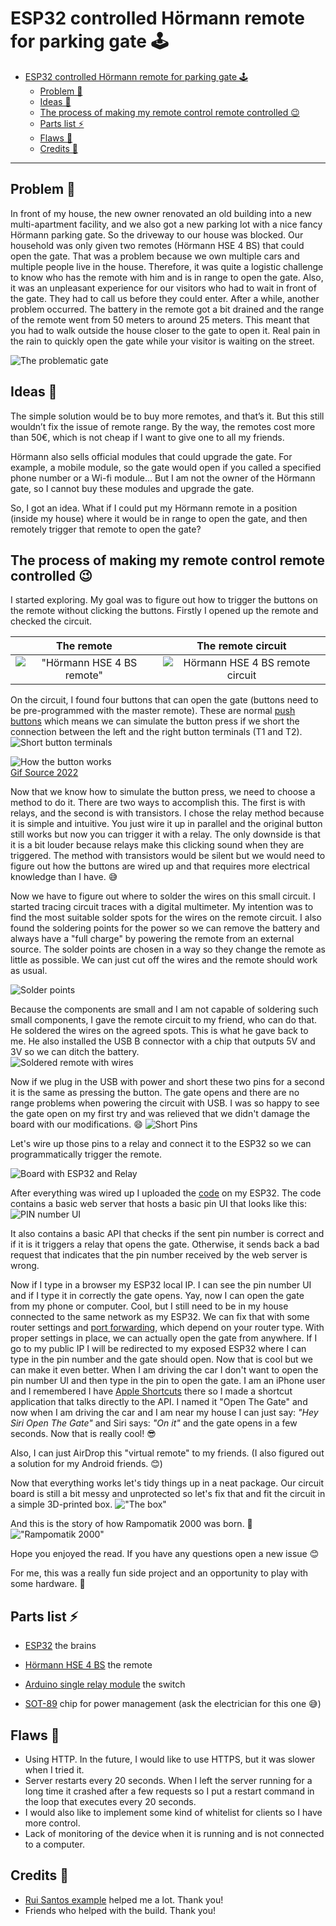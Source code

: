 # ESP32 controlled Hörmann remote for parking gate 🕹️

- [ESP32 controlled Hörmann remote for parking gate 🕹️](#esp32-controlled-hörmann-remote-for-parking-gate-️)
  - [Problem 🚧](#problem-)
  - [Ideas 💭](#ideas-)
  - [The process of making my remote control remote controlled 😉](#the-process-of-making-my-remote-control-remote-controlled-)
  - [Parts list ⚡](#parts-list-)
  - [Flaws 😬](#flaws-)
  - [Credits 🙏](#credits-)

---

## Problem 🚧

In front of my house, the new owner renovated an old building into a new multi-apartment facility, and we also got a new parking lot with a nice fancy Hörmann parking gate. So the driveway to our house was blocked. Our household was only given two remotes (Hörmann HSE 4 BS) that could open the gate. That was a problem because we own multiple cars and multiple people live in the house. Therefore, it was quite a logistic challenge to know who has the remote with him and is in range to open the gate. Also, it was an unpleasant experience for our visitors who had to wait in front of the gate. They had to call us before they could enter. After a while, another problem occurred. The battery in the remote got a bit drained and the range of the remote went from 50 meters to around 25 meters. This meant that you had to walk outside the house closer to the gate to open it. Real pain in the rain to quickly open the gate while your visitor is waiting on the street.    

![The problematic gate](./photos/theProblem.png "The problematic gate")

## Ideas 💭
The simple solution would be to buy more remotes, and that’s it. But this still wouldn’t fix the issue of remote range. By the way, the remotes cost more than 50€, which is not cheap if I want to give one to all my friends.

Hörmann also sells official modules that could upgrade the gate. For example, a mobile module, so the gate would open if you called a specified phone number or a Wi-fi module… But I am not the owner of the Hörmann gate, so I cannot buy these modules and upgrade the gate. 

So, I got an idea. What if I could put my Hörmann remote in a position (inside my house) where it would be in range to open the gate, and then remotely trigger that remote to open the gate?

## The process of making my remote control remote controlled 😉
I started exploring. My goal was to figure out how to trigger the buttons on the remote without clicking the buttons. Firstly I opened up the remote and checked the circuit.  


The remote            |  The remote circuit
:-------------------------:|:-------------------------:
!["Hörmann HSE 4 BS remote"](./photos/TheRemote.png "Hörmann HSE 4 BS remote")  |  ![Hörmann HSE 4 BS remote circuit](./photos/OpenRemote.png "Hörmann HSE 4 BS remote circuit")

On the circuit, I found four buttons that can open the gate (buttons need to be pre-programmed with the master remote). These are normal [push buttons](https://components101.com/switches/push-button) which means we can simulate the button press if we short the connection between the left and the right button terminals (T1 and T2).  
![Short button terminals](./photos/TerminalsButton.png "Short button terminals")

![How the button works](./photos/Push-button-Pinout.gif "How the button works")  
[Gif Source 2022](https://components101.com/switches/push-button)

Now that we know how to simulate the button press, we need to choose a method to do it. There are two ways to accomplish this. The first is with relays, and the second is with transistors. I chose the relay method because it is simple and intuitive. You just wire it up in parallel and the original button still works but now you can trigger it with a relay. The only downside is that it is a bit louder because relays make this clicking sound when they are triggered. The method with transistors would be silent but we would need to figure out how the buttons are wired up and that requires more electrical knowledge than I have. 😅

Now we have to figure out where to solder the wires on this small circuit. I started tracing circuit traces with a digital multimeter. My intention was to find the most suitable solder spots for the wires on the remote circuit. I also found the soldering points for the power so we can remove the battery and always have a "full charge" by powering the remote from an external source. The solder points are chosen in a way so they change the remote as little as possible. We can just cut off the wires and the remote should work as usual.

![Solder points](./photos/Solder%20points.png "Solder points")

Because the components are small and I am not capable of soldering such small components, I gave the remote circuit to my friend, who can do that. He soldered the wires on the agreed spots. This is what he gave back to me. He also installed the USB B connector with a chip that outputs 5V and 3V so we can ditch the battery.    
![Soldered remote with wires](./photos/solderedRemote.png "Soldered remote with wires")  

Now if we plug in the USB with power and short these two pins for a second it is the same as pressing the button. The gate opens and there are no range problems when powering the circuit with USB. I was so happy to see the gate open on my first try and was relieved that we didn't damage the board with our modifications. 😄
![Short Pins](./photos/shortPins.png "Short pins")

Let's wire up those pins to a relay and connect it to the ESP32 so we can programmatically trigger the remote.  

![Board with ESP32 and Relay](./photos/board.png "Board with ESP32 and Relay")

After everything was wired up I uploaded the [code](./source-code/source-code.ino) on my ESP32. The code contains a basic web server that hosts a basic pin UI that looks like this:  
![PIN number UI](./photos/pinUI.png "PIN number UI")

It also contains a basic API that checks if the sent pin number is correct and if it is it triggers a relay that opens the gate. Otherwise, it sends back a bad request that indicates that the pin number received by the web server is wrong.

Now if I type in a browser my ESP32 local IP. I can see the pin number UI and if I type it in correctly the gate opens. Yay, now I can open the gate from my phone or computer. Cool, but I still need to be in my house connected to the same network as my ESP32. We can fix that with some router settings and [port forwarding](https://en.wikipedia.org/wiki/Port_forwarding), which depend on your router type. With proper settings in place, we can actually open the gate from anywhere. If I go to my public IP I will be redirected to my exposed ESP32 where I can type in the pin number and the gate should open. Now that is cool but we can make it even better. When I am driving the car I don't want to open the pin number UI and then type in the pin to open the gate. I am an iPhone user and I remembered I have [Apple Shortcuts](https://support.apple.com/en-gb/guide/shortcuts/welcome/ios#:~:text=A%20shortcut%20is%20a%20quick,launches%20your%20surf%20music%20playlist.) there so I made a shortcut application that talks directly to the API. I named it "Open The Gate" and now when I am driving the car and I am near my house I can just say: _"Hey Siri Open The Gate"_ and Siri says: _"On it"_ and the gate opens in a few seconds. Now that is really cool! 😎 

Also, I can just AirDrop this "virtual remote" to my friends. (I also figured out a solution for my Android friends. 😊) 

Now that everything works let's tidy things up in a neat package. Our circuit board is still a bit messy and unprotected so let's fix that and fit the circuit in a simple 3D-printed box. 
!["The box"](./photos/TheBox.png "The box")

And this is the story of how Rampomatik 2000 was born. 🙌
!["Rampomatik 2000"](photos/ClosedBox.png "Rampomatik 2000")

Hope you enjoyed the read. If you have any questions open a new issue 😊

For me, this was a really fun side project and an opportunity to play with some hardware. 🤗


## Parts list ⚡
- [ESP32](https://www.aliexpress.com/item/1005004268911484.html?spm=a2g0o.productlist.main.1.1b977404EQ2jv7&algo_pvid=3759b9b0-4379-484d-bfa9-1242cc5cb513&aem_p4p_detail=20221130125231862443391584420007711908&algo_exp_id=3759b9b0-4379-484d-bfa9-1242cc5cb513-0&pdp_ext_f=%7B%22sku_id%22%3A%2212000028838235689%22%7D&pdp_npi=2%40dis%21EUR%214.52%213.62%21%21%21%21%21%40214527c616698415515983978d07c7%2112000028838235689%21sea&curPageLogUid=K8rEilLw1p1Z&ad_pvid=20221130125231862443391584420007711908_1&ad_pvid=20221130125231862443391584420007711908_1) the brains
- [Hörmann HSE 4 BS](https://www.amazon.de/-/en/H%C3%B6rmann-4511736-Handheld-Transmitter-Black/dp/B01LO54TGU/ref=sr_1_2?crid=ZWYD71GC78CW&keywords=h%C3%B6rmann%2Bhse4%2Bbs&qid=1669841712&sprefix=h%C3%B6rmann%2Bhse4%2Bbs%2Caps%2C92&sr=8-2&th=1) the remote

- [Arduino single relay module](https://www.aliexpress.com/item/1005003249627194.html?spm=a2g0o.productlist.main.1.60c01e63XtUXVc&algo_pvid=78303782-9d88-4d77-9b7e-9254e28c9427&aem_p4p_detail=2022113012561910525297922839560007483356&algo_exp_id=78303782-9d88-4d77-9b7e-9254e28c9427-0&pdp_ext_f=%7B%22sku_id%22%3A%2212000024853952479%22%7D&pdp_npi=2%40dis%21EUR%212.02%211.92%21%21%21%21%21%402100bc5c16698417794615758d0752%2112000024853952479%21sea&curPageLogUid=yrCRG5sLg8Ub&ad_pvid=2022113012561910525297922839560007483356_1&ad_pvid=2022113012561910525297922839560007483356_1) the switch
- [SOT-89]() chip for power management (ask the electrician for this one 😅)

## Flaws 😬
- Using HTTP. In the future, I would like to use HTTPS, but it was slower when I tried it.
- Server restarts every 20 seconds. When I left the server running for a long time it crashed after a few requests so I put a restart command in the loop that executes every 20 seconds.
- I would also like to implement some kind of whitelist for clients so I have more control.
- Lack of monitoring of the device when it is running and is not connected to a computer.

## Credits 🙏
- [Rui Santos example](https://randomnerdtutorials.com/esp32-async-web-server-espasyncwebserver-library/) helped me a lot. Thank you!
- Friends who helped with the build. Thank you!